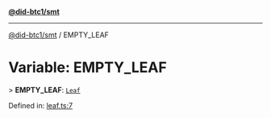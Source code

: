 [**@did-btc1/smt**](../README.md)

***

[@did-btc1/smt](../globals.md) / EMPTY\_LEAF

# Variable: EMPTY\_LEAF

&gt; **EMPTY\_LEAF**: [`Leaf`](../classes/Leaf.md)

Defined in: [leaf.ts:7](https://github.com/dcdpr/did-btc1-js/blob/4ab6f9915d95beed9bc633644c9db1539395f512/packages/smt/src/leaf.ts#L7)
